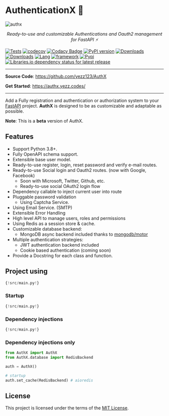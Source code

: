 # AuthenticationX 💫

![authx](https://user-images.githubusercontent.com/52716203/136962014-280d82b0-0640-4ee5-9a11-b451b338f6d8.png)

<p align="center">
    <em>Ready-to-use and customizable Authentications and Oauth2 management for FastAPI ⚡</em>
</p>

[![Tests](https://github.com/yezz123/AuthX/actions/workflows/test.yml/badge.svg)](https://github.com/yezz123/AuthX/actions/workflows/test.yml)
[![codecov](https://codecov.io/gh/yezz123/AuthX/branch/main/graph/badge.svg?token=3j5znCNzDp)](https://codecov.io/gh/yezz123/AuthX)
[![Codacy Badge](https://app.codacy.com/project/badge/Grade/b510202495654916843956856fd9a1f6)](https://www.codacy.com?utm_source=github.com&amp;utm_medium=referral&amp;utm_content=yezz123/AuthX&amp;utm_campaign=Badge_Grade)
[![PyPI version](https://badge.fury.io/py/AuthX.svg)](https://badge.fury.io/py/AuthX)
[![Downloads](https://pepy.tech/badge/authx)](https://pepy.tech/project/authx)
[![Downloads](https://pepy.tech/badge/authx/month)](https://pepy.tech/project/authx)
[![Lang](https://img.shields.io/badge/Language-Python-green?style)](https://www.python.org/)
[![framework](https://img.shields.io/badge/Framework-FastAPI-blue?style)](https://fastapi.tiangolo.com/)
[![Pypi](https://img.shields.io/pypi/pyversions/AuthX.svg?color=%2334D058)](https://pypi.org/project/AuthX)
[![Libraries.io dependency status for latest release](https://img.shields.io/librariesio/release/pypi/AuthX)](https://github.com/yezz123/AuthX/blob/main/requirements.txt)

---

**Source Code**: <https://github.com/yezz123/AuthX>

**Get Started**: <https://authx.yezz.codes/>

---

Add a Fully registration and authentication or authorization system to your [FastAPI](https://fastapi.tiangolo.com/) project. **AuthX** is designed to be as customizable and adaptable as possible.

__Note__: This is a **beta** version of AuthX.

## Features

- Support Python 3.8+.
- Fully OpenAPI schema support.
- Extensible base user model.
- Ready-to-use register, login, reset password and verify e-mail routes.
- Ready-to-use Social login and Oauth2 routes. (now with Google, Facebook)
    - Soon with Microsoft, Twitter, Github, etc.
    - Ready-to-use social OAuth2 login flow
- Dependency callable to inject current user into route
- Pluggable password validation
    - Using Captcha Service.
- Using Email Service. (SMTP)
- Extensible Error Handling
- High level API to manage users, roles and permissions
- Using Redis as a session store & cache.
- Customizable database backend:
    - MongoDB async backend included thanks to [mongodb/motor](https://github.com/mongodb/motor)
- Multiple authentication strategies:
    - JWT authentication backend included
    - Cookie based authentication (coming soon)
- Provide a Docstring for each class and function.

## Project using

```py hl_lines="1 3 6 7 11-15"
{!src/main.py!}
```

### Startup

```py hl_lines="4 18-19"
{!src/main.py!}
```

### Dependency injections

```py hl_lines="1 3 7 22-24 28-30 34-36"
{!src/main.py!}
```

### Dependency injections only

```python
from AuthX import AuthX
from AuthX.database import RedisBackend

auth = AuthX()

# startup
auth.set_cache(RedisBackend) # aioredis
```

## License

This project is licensed under the terms of the [MIT License](license.md).
